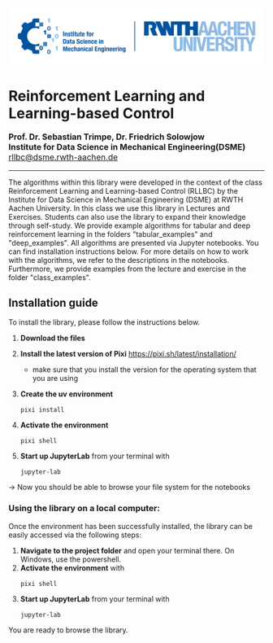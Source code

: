 ![DSME-logo](./class_examples/img/DSME_logo.png)

#  Reinforcement Learning and Learning-based Control

<p style="font-size:12pt";> 
<b> Prof. Dr. Sebastian Trimpe, Dr. Friedrich Solowjow </b><br>
<b> Institute for Data Science in Mechanical Engineering(DSME) </b><br>
<a href = "mailto:rllbc@dsme.rwth-aachen.de">rllbc@dsme.rwth-aachen.de</a><br>
</p>

---
The algorithms within this library were developed in the context of the class Reinforcement Learning and Learning-based Control (RLLBC) by the Institute for Data Science in Mechanical Engineering (DSME) at RWTH Aachen University. In this class we use this library in Lectures and Exercises. Students can also use the library to expand their knowledge through self-study. We provide example algorithms for tabular and deep reinforcement learning in the folders "tabular_examples" and "deep_examples". All algorithms are presented via Jupyter notebooks. You can find installation instructions below. For more details on how to work with the algorithms, we refer to the descriptions in the notebooks. Furthermore, we provide examples from the lecture and exercise in the folder "class_examples".

## Installation guide

To install the library, please follow the instructions below.

1. **Download the files**

1. **Install the latest version of Pixi** https://pixi.sh/latest/installation/
   - make sure that you install the version for the operating system that you are using

2. **Create the uv environment**
      ```setup 
      pixi install
      ```
3. **Activate the environment**
   ```setup 
   pixi shell
   ```
4. **Start up JupyterLab** from your terminal with
   ```setup 
   jupyter-lab
   ```

&rarr; Now you should be able to browse your file system for the notebooks

### Using the library on a local computer:
Once the environment has been successfully installed, the library can be easily accessed via the following steps:
1. **Navigate to the project folder** and open your terminal there. On Windows, use the powershell.
2. **Activate the environment** with 
   ```setup 
   pixi shell
   ```
3. **Start up JupyterLab** from your terminal with
   ```setup 
   jupyter-lab
   ```
You are ready to browse the library.
